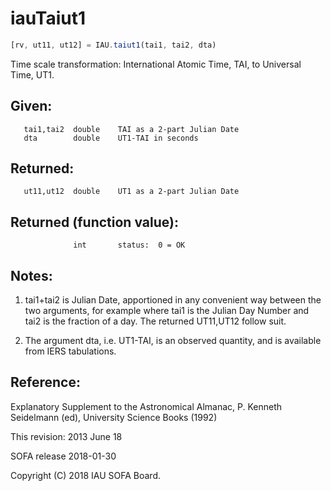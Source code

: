 # iauTaiut1

```js
[rv, ut11, ut12] = IAU.taiut1(tai1, tai2, dta)
```

Time scale transformation:  International Atomic Time, TAI, to
Universal Time, UT1.

## Given:
```
   tai1,tai2  double    TAI as a 2-part Julian Date
   dta        double    UT1-TAI in seconds
```

## Returned:
```
   ut11,ut12  double    UT1 as a 2-part Julian Date
```

## Returned (function value):
```
              int       status:  0 = OK
```

## Notes:

1) tai1+tai2 is Julian Date, apportioned in any convenient way
   between the two arguments, for example where tai1 is the Julian
   Day Number and tai2 is the fraction of a day.  The returned
   UT11,UT12 follow suit.

2) The argument dta, i.e. UT1-TAI, is an observed quantity, and is
   available from IERS tabulations.

## Reference:

   Explanatory Supplement to the Astronomical Almanac,
   P. Kenneth Seidelmann (ed), University Science Books (1992)

This revision:  2013 June 18

SOFA release 2018-01-30

Copyright (C) 2018 IAU SOFA Board.